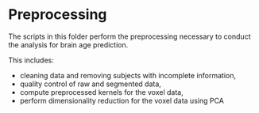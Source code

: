# Preprocessing
The scripts in this folder perform the preprocessing necessary 
to conduct the analysis for brain age prediction.

This includes: 
- cleaning data and removing subjects with incomplete information,
- quality control of raw and segmented data, 
- compute preprocessed kernels for the voxel data,
- perform dimensionality reduction for the voxel data using PCA